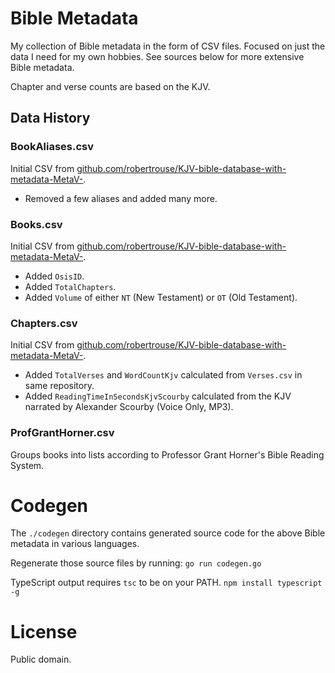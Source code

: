 # Bible Metadata

My collection of Bible metadata in the form of CSV files.
Focused on just the data I need for my own hobbies. See sources below
for more extensive Bible metadata.

Chapter and verse counts are based on the KJV.

## Data History

### BookAliases.csv

Initial CSV from [github.com/robertrouse/KJV-bible-database-with-metadata-MetaV-][1].

- Removed a few aliases and added many more.

### Books.csv

Initial CSV from [github.com/robertrouse/KJV-bible-database-with-metadata-MetaV-][1].

- Added `OsisID`.
- Added `TotalChapters`.
- Added `Volume` of either `NT` (New Testament) or `OT` (Old Testament).

### Chapters.csv

Initial CSV from [github.com/robertrouse/KJV-bible-database-with-metadata-MetaV-][1].

- Added `TotalVerses` and `WordCountKjv` calculated from `Verses.csv` in same repository.
- Added `ReadingTimeInSecondsKjvScourby` calculated from the KJV narrated by Alexander Scourby (Voice Only, MP3).

### ProfGrantHorner.csv

Groups books into lists according to Professor Grant Horner's Bible Reading System.

# Codegen

The `./codegen` directory contains generated source code for the above Bible metadata in various languages.

Regenerate those source files by running: `go run codegen.go`

TypeScript output requires `tsc` to be on your PATH. `npm install typescript -g`

# License

Public domain.

[1]: https://github.com/robertrouse/KJV-bible-database-with-metadata-MetaV-
